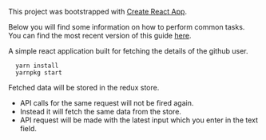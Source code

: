 This project was bootstrapped with [Create React App](https://github.com/facebookincubator/create-react-app).

Below you will find some information on how to perform common tasks.<br>
You can find the most recent version of this guide [here](https://github.com/facebookincubator/create-react-app/blob/master/packages/react-scripts/template/README.md).

A simple react application built for fetching the details of the github user.

```
  yarn install
  yarnpkg start
```

Fetched data will be stored in the redux store.

- API calls for the same request will not be fired again.
- Instead it will fetch the same data from the store.
- API request will be made with the latest input which you enter in the text field.
